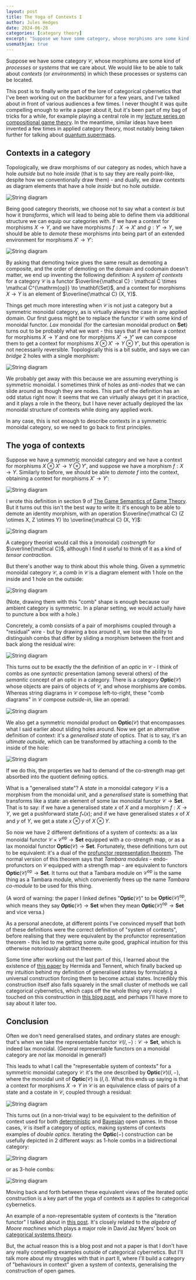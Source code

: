 ```yaml
---
layout: post
title: The Yoga of Contexts I
author: Jules Hedges
date: 2024-06-28
categories: [category theory]
excerpt: "Suppose we have some category, whose morphisms are some kind of processes or systems that we care about. We would like to be able to talk about contexts (or environments) in which these processes or systems can be located."
usemathjax: true
---
```


Suppose we have some category $\mathcal C$, whose morphisms are some kind of *processes* or *systems* that we care about. We would like to be able to talk about *contexts* (or *environments*) in which these processes or systems can be located.

This post is to finally write part of the lore of categorical cybernetics that I've been working out on the backburner for a few years, and I've talked about in front of various audiences a few times. I never thought it was quite compelling enough to write a paper about it, but it's been part of my bag of tricks for a while, for example playing a central role in my [lecture series on compositional game theory](https://julesh.com/videos/). In the meantime, similar ideas have been invented a few times in applied category theory, most notably being taken further for talking about [quantum supermaps](https://arxiv.org/abs/2402.02997).

## Contexts in a category

Topologically, we draw morphisms of our category as nodes, which have a hole *outside* but no hole *inside* (that is to say they are really point-like, despite how we conventionally draw them) - and dually, we draw contexts as diagram elements that have a hole *inside* but no hole *outside*.

![String diagram](/assetsPosts/2024-06-28-yoga-contexts/img1.png)

Being good category theorists, we choose not to say what a context *is* but how it *transforms*, which will lead to being able to define them via additional structure we can equip our categories with. If we have a context for morphisms $X \to Y$, and we have morphisms $f : X \to X'$ and $g : Y' \to Y$, we should be able to *demote* these morphisms into being part of an extended environment for morphisms $X' \to Y'$:

![String diagram](/assetsPosts/2024-06-28-yoga-contexts/img2.png)

By asking that demoting twice gives the same result as demoting a composite, and the order of demoting on the domain and codomain doesn't matter, we end up inventing the following definition: A *system of contexts* for a category $\mathcal C$ is a functor $\overline{\mathcal C} : \mathcal C \times \mathcal C^{\mathrm{op}} \to \mathbf{Set}$, and a context for morphisms $X \to Y$ is an element of $\overline{\mathcal C} (X, Y)$.

Things get much more interesting when $\mathcal C$ is not just a category but a symmetric monoidal category, as is virtually always the case in any applied domain. Our first guess might be to replace the functor $\mathcal C$ with some kind of monoidal functor. *Lax* monoidal (for the cartesian monoidal product on $\mathbf{Set}$) turns out to be probably what we want - this says that if we have a context for morphisms $X \to Y$ and one for morphisms $X' \to Y'$ we can compose them to get a context for morphisms $X \otimes X' \to Y \otimes Y'$, but this operation is not necessarily reversible. Topologically this is a bit subtle, and says we can *bridge* 2 holes with a single morphism:

![String diagram](/assetsPosts/2024-06-28-yoga-contexts/img3.png)

We probably get away with this because we are assuming everything is symmetric monoidal. I sometimes think of holes as *anti-nodes* that we can slide around as though they are nodes. This part of the definition has an odd status right now: it seems that we can virtually always get it in practice, and it plays a role in the theory, but I have never actually deployed the lax monoidal structure of contexts while doing any applied work.

In any case, this is not enough to describe contexts in a symmetric monoidal category, so we need to go back to first principles.

## The yoga of contexts

Suppose we have a symmetric monoidal category and we have a context for morphisms $X \otimes X' \to Y \otimes Y'$, and suppose we have a morphism $f : X \to Y$. Similarly to before, we should be able to *demote* $f$ into the context, obtaining a context for morphisms $X' \to Y'$:

![String diagram](/assetsPosts/2024-06-28-yoga-contexts/img4.png)

I wrote this definition in section 9 of [The Game Semantics of Game Theory](https://arxiv.org/abs/1904.11287). But it turns out this isn't the best way to write it: it's enough to be able to demote an identity morphism, with an operation $\overline{\mathcal C} (Z \otimes X, Z \otimes Y) \to \overline{\mathcal C} (X, Y)$:

![String diagram](/assetsPosts/2024-06-28-yoga-contexts/img5.png)

A category theorist would call this a (monoidal) *costrength* for $\overline{\mathcal C}$, although I find it useful to think of it as a kind of *tensor contraction*.

But there's another way to think about this whole thing. Given a symmetric monoidal category $\mathcal C$, a *comb* in $\mathcal C$ is a diagram element with 1 hole on the inside and 1 hole on the outside:

![String diagram](/assetsPosts/2024-06-28-yoga-contexts/img6.png)

(Note, drawing them with this "comb" shape is enough because our ambient category is symmetric. In a planar setting, we would actually have to puncture a box with a hole.)

Concretely, a comb consists of a pair of morphisms coupled through a "residual" wire - but by drawing a box around it, we lose the ability to distinguish combs that differ by sliding a morphism between the front and back along the residual wire:

![String diagram](/assetsPosts/2024-06-28-yoga-contexts/img7.png)

This turns out to be exactly the the definition of an *optic* in $\mathcal C$ - I think of combs as one *syntactic* presentation (among several others) of the *semantic* concept of an optic in a category. There is a category $\mathbf{Optic} (\mathcal C)$ whose objects are pairs of objects of $\mathcal C$, and whose morphisms are combs. Whereas string diagrams in $\mathcal C$ compose left-to-right, these "comb diagrams" in $\mathcal C$ compose *outside-in*, like an operad:

![String diagram](/assetsPosts/2024-06-28-yoga-contexts/img8.png)

We also get a symmetric monoidal product on $\mathbf{Optic} (\mathcal C)$ that encompasses what I said earlier about sliding holes around. Now we get an alternative definition of context: it's a *generalised state* of optics. That is to say, it's an *ultimate outside*, which can be transformed by attaching a comb to the inside of the hole:

![String diagram](/assetsPosts/2024-06-28-yoga-contexts/img9.png)

If we do this, the properties we had to demand of the co-strength map get absorbed into the quotient defining optics.

What is a "generalised state"? A *state* in a monoidal category $\mathcal C$ is a morphism from the monoidal unit, and a *generalised* state is something that transforms like a state: an element of some lax monoidal functor $\mathcal C \to \mathbf{Set}$. That is to say: if we have a generalised state $x$ of $X$ and a morphism $f : X \to Y$, we get a pushforward state $f_* (x)$; and if we have generalised states $x$ of $X$ and $y$ of $Y$, we get a state $x \otimes y$ of $X \otimes Y$.

So now we have 2 different definitions of a system of contexts: as a lax monoidal functor $\mathcal C \times \mathcal C^{\mathrm{op}} \to \mathbf{Set}$ equipped with a co-strength map, or as a lax monoidal functor $\mathbf{Optic} (\mathcal C) \to \mathbf{Set}$. Fortunately, these definitions turn out to be equivalent: it's a dual of the [profunctor representation theorem](https://arxiv.org/abs/2001.07488). The normal version of this theorem says that *Tambara modules* - endo-profunctors on $\mathcal C$ equipped with a strength map - are equivalent to functors $\mathbf{Optic} (\mathcal C)^{\mathrm{op}} \to \mathbf{Set}$. It turns out that a Tambara module on $\mathcal C^{\mathrm{op}}$ is the same thing as a Tambara module, which conveniently frees up the name *Tambara co-module* to be used for this thing.

(A word of warning: the paper I linked defines "$\mathbf{Optic} (\mathcal C)$" to be $\mathbf{Optic} (\mathcal C)^\mathrm{op}$, which means they say $\mathbf{Optic} (\mathcal C) \to \mathbf{Set}$ when they mean $\mathbf{Optic} (\mathcal C)^{\mathrm{op}} \to \mathbf{Set}$ and vice versa.)

As a personal anecdote, at different points I've convinced myself that both of these definitions were the correct definition of "system of contexts", before realising that they were equivalent by the profunctor representation theorem - this led to me getting some quite good, graphical intuition for this otherwise notoriously abstract theorem.

Some time after working out the last part of this, I learned about the existence of [this paper](https://www.sciencedirect.com/science/article/pii/S0304397512000163) by Hermida and Tennent, which finally backed up my intuition behind my definition of generalised states by formulating a universal construction forcing them to become actual states. Incredibly this construction itself also falls squarely in the small cluster of methods we call categorical cybernetics, which caps off the whole thing very nicely. I touched on this construction in [this blog post](https://cybercat.institute/2024/02/22/iteration-optics/), and perhaps I'll have more to say about it later too.

## Conclusion

Often we don't need generalised states, and ordinary states are enough: that's when we take the representable functor $\mathcal C (I, -) : \mathcal C \to \mathbf{Set}$, which is indeed lax monoidal. (General representable functors on a monoidal category are *not* lax monoidal in general!)

This leads to what I call the "representable system of contexts" for a symmetric monoidal category $\mathcal C$: it's the one described by $\mathbf{Optic} (\mathcal C) (I, -)$, where the monoidal unit of $\mathbf{Optic} (\mathcal C)$ is $(I, I)$. What this ends up saying is that a context for morphisms $X \to Y$ in $\mathcal C$ is an equivalence class of pairs of a state and a costate in $\mathcal C$, coupled through a residual:

![String diagram](/assetsPosts/2024-06-28-yoga-contexts/img10.png)

This turns out (in a non-trivial way) to be equivalent to the definition of context used for both [deterministic](https://arxiv.org/abs/1603.04641) and [Bayesian](https://compositionality-journal.org/papers/compositionality-5-9/) open games. In those cases, $\mathcal C$ is itself a category of optics, making systems of contexts examples of *double optics*. Iterating the $\mathbf{Optic} (-)$ construction can be usefully depicted in 2 different ways: as 1-hole combs in a bidirectional category:

![String diagram](/assetsPosts/2024-06-28-yoga-contexts/img11.png)

or as 3-hole combs:

![String diagram](/assetsPosts/2024-06-28-yoga-contexts/img12.png)

Moving back and forth between these equivalent views of the iterated optic construction is a key part of the yoga of contexts as it applies to categorical cybernetics.

An example of a non-representable system of contexts is the "iteration functor" I talked about in [this post](https://cybercat.institute/2024/02/22/iteration-optics/). It's closely related to the *algebra of Moore machines* which plays a major role in David Jaz Myers' book on [categorical systems theory](http://davidjaz.com/Papers/DynamicalBook.pdf).

But, the actual reason this is a blog post and not a paper is that I don't have any really compelling examples outside of categorical cybernetics. But I'll talk more about my struggles with that in part II, where I'll build a category of "behaviours in context" given a system of contexts, generalising the construction of open games.
